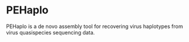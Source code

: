 # PEHaplo
PEHaplo is a de novo assembly tool for recovering virus haplotypes from virus quasispecies sequencing data. 
